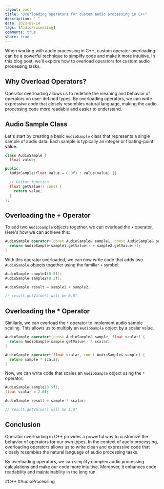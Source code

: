 ```yaml
---
layout: post
title: "Overloading operators for custom audio processing in C++"
description: " "
date: 2023-09-14
tags: [AudioProcessing]
comments: true
share: true
---
```


When working with audio processing in C++, custom operator overloading can be a powerful technique to simplify code and make it more intuitive. In this blog post, we'll explore how to overload operators for custom audio processing tasks.

## Why Overload Operators?

Operator overloading allows us to redefine the meaning and behavior of operators on user-defined types. By overloading operators, we can write expressive code that closely resembles natural language, making the audio processing code more readable and easier to understand.

## Audio Sample Class

Let's start by creating a basic `AudioSample` class that represents a single sample of audio data. Each sample is typically an integer or floating-point value.

```cpp
class AudioSample {
  float value;

public:
  AudioSample(float value = 0.0f) : value(value) {}

  // Getter function
  float getValue() const {
    return value;
  }
};
```

## Overloading the + Operator

To add two `AudioSample` objects together, we can overload the `+` operator. Here's how we can achieve this:

```cpp
AudioSample operator+(const AudioSample& sample1, const AudioSample& sample2) {
  return AudioSample(sample1.getValue() + sample2.getValue());
}
```

With this operator overloaded, we can now write code that adds two `AudioSample` objects together using the familiar `+` symbol:

```cpp
AudioSample sample1(0.5f);
AudioSample sample2(0.3f);

AudioSample result = sample1 + sample2;

// result.getValue() will be 0.8f
```

## Overloading the * Operator

Similarly, we can overload the `*` operator to implement audio sample scaling. This allows us to multiply an `AudioSample` object by a scalar value.

```cpp
AudioSample operator*(const AudioSample& sample, float scalar) {
  return AudioSample(sample.getValue() * scalar);
}

AudioSample operator*(float scalar, const AudioSample& sample) {
  return sample * scalar;
}
```

Now, we can write code that scales an `AudioSample` object using the `*` operator:

```cpp
AudioSample sample(0.5f);
float scalar = 2.0f;

AudioSample result = sample * scalar;

// result.getValue() will be 1.0f
```

## Conclusion

Operator overloading in C++ provides a powerful way to customize the behavior of operators for our own types. In the context of audio processing, overloading operators allows us to write clean and expressive code that closely resembles the natural language of audio processing tasks.

By overloading operators, we can simplify complex audio processing calculations and make our code more intuitive. Moreover, it enhances code readability and maintainability in the long run.

#C++ #AudioProcessing